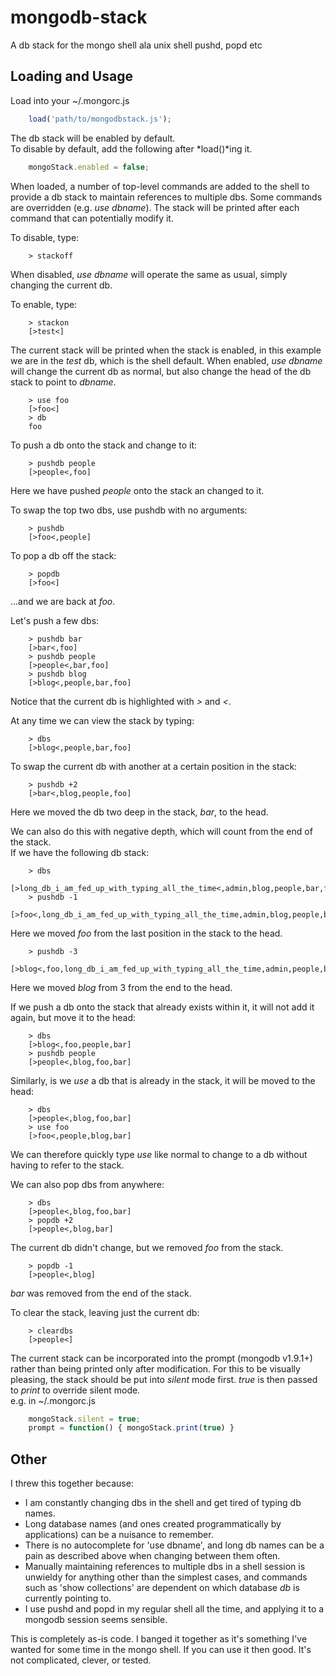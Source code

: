 mongodb-stack
=============

A db stack for the mongo shell ala unix shell pushd, popd etc

Loading and Usage
-----------------

Load into your ~/.mongorc.js
```javascript
    load('path/to/mongodbstack.js');
```
The db stack will be enabled by default.  
To disable by default, add the following after *load()*ing it.
```javascript
    mongoStack.enabled = false;
```

When loaded, a number of top-level commands are added to the shell to provide a db stack
to maintain references to multiple dbs. Some commands are overridden (e.g. *use dbname*).
The stack will be printed after each command that can potentially modify it.

To disable, type:
```
    > stackoff
```
When disabled, *use dbname* will operate the same as usual, simply changing the current db.

To enable, type:
```
    > stackon
    [>test<]
```
The current stack will be printed when the stack is enabled, in this example we are in the
*test* db, which is the shell default.  When enabled, *use dbname* will change the current db as normal, but also change
the head of the db stack to point to *dbname*.
```
    > use foo
    [>foo<]
    > db
    foo
```

To push a db onto the stack and change to it:
```
    > pushdb people
    [>people<,foo]
```
Here we have pushed *people* onto the stack an changed to it.


To swap the top two dbs, use pushdb with no arguments:
```
    > pushdb
    [>foo<,people]
```

To pop a db off the stack:
```
    > popdb
    [>foo<]
```
...and we are back at *foo*.

Let's push a few dbs:
```
    > pushdb bar
    [>bar<,foo]
    > pushdb people
    [>people<,bar,foo]
    > pushdb blog
    [>blog<,people,bar,foo]
```
Notice that the current db is highlighted with *>* and *<*.

At any time we can view the stack by typing:
```
    > dbs
    [>blog<,people,bar,foo]
```

To swap the current db with another at a certain position in the stack:
```
    > pushdb +2
    [>bar<,blog,people,foo]
```
Here we moved the db two deep in the stack, *bar*, to the head.

We can also do this with negative depth, which will count from the end of the stack.  
If we have the following db stack:
```
    > dbs
    [>long_db_i_am_fed_up_with_typing_all_the_time<,admin,blog,people,bar,foo]
    > pushdb -1
    [>foo<,long_db_i_am_fed_up_with_typing_all_the_time,admin,blog,people,bar]
```
Here we moved *foo* from the last position in the stack to the head.
```
    > pushdb -3
    [>blog<,foo,long_db_i_am_fed_up_with_typing_all_the_time,admin,people,bar]
```
Here we moved *blog* from 3 from the end to the head.

If we push a db onto the stack that already exists within it, it will not add it
again, but move it to the head:
```
    > dbs
    [>blog<,foo,people,bar]
    > pushdb people
    [>people<,blog,foo,bar]
```

Similarly, is we *use* a db that is already in the stack, it will be moved to the head:
```
    > dbs
    [>people<,blog,foo,bar]
    > use foo
    [>foo<,people,blog,bar]
```
We can therefore quickly type *use* like normal to change to a db without having to refer
to the stack.

We can also pop dbs from anywhere:
```
    > dbs
    [>people<,blog,foo,bar]
    > popdb +2
    [>people<,blog,bar]
```
The current db didn't change, but we removed *foo* from the stack.

```
    > popdb -1
    [>people<,blog]
```
*bar* was removed from the end of the stack.

To clear the stack, leaving just the current db:
```
    > cleardbs
    [>people<]
```


The current stack can be incorporated into the prompt (mongodb v1.9.1+) rather than being
printed only after modification. For this to be visually pleasing, the stack should be
put into *silent* mode first. *true* is then passed to *print* to override silent mode.  
e.g. in ~/.mongorc.js
```javascript
    mongoStack.silent = true;
    prompt = function() { mongoStack.print(true) }
```


Other
-----

I threw this together because:
- I am constantly changing dbs in the shell and get tired of typing db names.
- Long database names (and ones created programmatically by applications) can be a nuisance
to remember.
- There is no autocomplete for 'use dbname', and long db names can be a pain as described above
when changing between them often.
- Manually maintaining references to multiple dbs in a shell session is unwieldy for anything
other than the simplest cases, and commands such as 'show collections' are dependent on which
database *db* is currently pointing to.
- I use pushd and popd in my regular shell all the time, and applying it to a mongodb
session seems sensible.

This is completely as-is code. I banged it together as it's something I've wanted for
some time in the mongo shell. If you can use it then good. It's not complicated, clever, or
tested.
